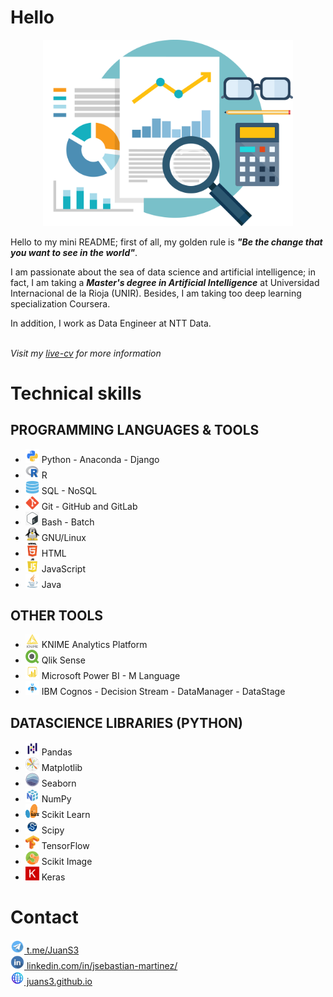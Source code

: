 # Hello
<div align="center">
  <img src="about.png" alt="" width="400"/>
</div>

Hello to my mini README; first of all, my golden rule is ***"Be the change that you want to see in the world"***.

I am passionate about the sea of data science and artificial intelligence; in fact, I am taking a ***Master's degree in Artificial Intelligence*** at Universidad Internacional de la Rioja (UNIR). Besides, I am taking too deep learning specialization Coursera.

In addition, I work as Data Engineer at NTT Data.
<br/>
<br/>

*Visit my [live-cv](https://juans3.github.io) for more information*
# Technical skills

## PROGRAMMING LANGUAGES & TOOLS
  - <img src="python.png"   width="22" height="22"/> Python - Anaconda - Django
  - <img src="R.png"        width="22" height="22"/> R
  - <img src="database.png" width="22" height="22"/> SQL - NoSQL
  - <img src="git.png"      width="22" height="22"/> Git - GitHub and GitLab
  - <img src="bash.png"     width="22" height="22"/> Bash - Batch
  - <img src="tux.png"      width="22" height="22"/> GNU/Linux
  - <img src="html.png"     width="22" height="22"/> HTML
  - <img src="js.png"       width="22" height="22"/> JavaScript
  - <img src="java.png"     width="22" height="22"/> Java

## OTHER TOOLS
  - <img src="knime.png"   width="22" height="22"/> KNIME Analytics Platform
  - <img src="qlik.png"    width="22" height="22"/> Qlik Sense
  - <img src="powerbi.png" width="22" height="22"/> Microsoft Power BI - M Language
  - <img src="ibm.png"     width="22" height="22"/> IBM Cognos - Decision Stream - DataManager - DataStage

## DATASCIENCE LIBRARIES (PYTHON)
  - <img src="pandas.png"     width="22" height="22"/> Pandas
  - <img src="Matplotlib.png" width="22" height="22"/> Matplotlib
  - <img src="Seaborn.png"    width="22" height="22"/> Seaborn
  - <img src="numpy.png"      width="22" height="22"/> NumPy
  - <img src="sklearn.png"    width="22" height="22"/> Scikit Learn
  - <img src="scipy.png"      width="22" height="22"/> Scipy
  - <img src="tf.png"         width="22" height="22"/> TensorFlow
  - <img src="skimage.png"    width="22" height="22"/> Scikit Image
  - <img src="keras.png"      width="22" height="22"/> Keras

# Contact

<a href="https://t.me/JuanS3">
  <img src="Telegram-icon.png" alt="Telegram" width="22" height="22"/> t.me/JuanS3
</a>

<br/>

<a href="https://www.linkedin.com/in/jsebastian-martinez">
  <img src="LinkedIn.png" alt="LinkedIn" width="22" height="22"/> linkedin.com/in/jsebastian-martinez/
</a>

<br/>

<a href="https://juans3.github.io">
  <img src="web.jpg" alt="LinkedIn" width="22" height="22"/> juans3.github.io
</a>
